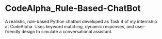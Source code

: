 # CodeAlpha_Rule-Based-ChatBot
A realistic, rule-based Python chatbot developed as Task 4 of my internship at CodeAlpha. Uses keyword matching, dynamic responses, and user-friendly design to simulate a conversational assistant.
